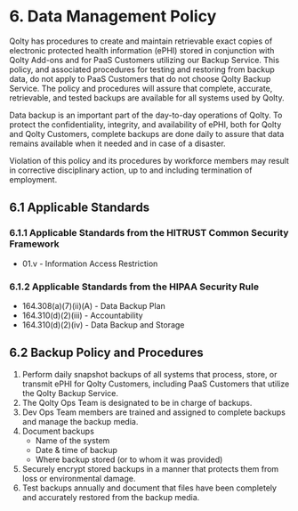 # 6. Data Management Policy

Qolty has procedures to create and maintain retrievable exact copies of electronic protected health information (ePHI) stored in conjunction with Qolty Add-ons and for PaaS Customers utilizing our Backup Service. This policy, and associated procedures for testing and restoring from backup data, do not apply to PaaS Customers that do not choose Qolty Backup Service. The policy and procedures will assure that complete, accurate, retrievable, and tested backups are available for all systems used by Qolty.

Data backup is an important part of the day-to-day operations of Qolty. To protect the confidentiality, integrity, and availability of ePHI, both for Qolty and Qolty Customers, complete backups are done daily to assure that data remains available when it needed and in case of a disaster.

Violation of this policy and its procedures by workforce members may result in corrective disciplinary action, up to and including termination of employment.

## 6.1 Applicable Standards

### 6.1.1 Applicable Standards from the HITRUST Common Security Framework

* 01.v - Information Access Restriction

### 6.1.2 Applicable Standards from the HIPAA Security Rule

* 164.308(a)(7)(ii)(A) - Data Backup Plan
* 164.310(d)(2)(iii) - Accountability
* 164.310(d)(2)(iv) - Data Backup and Storage

## 6.2 Backup Policy and Procedures

1. Perform daily snapshot backups of all systems that process, store, or transmit ePHI for Qolty Customers, including PaaS Customers that utilize the Qolty Backup Service.
2. The Qolty Ops Team is designated to be in charge of backups.
3. Dev Ops Team members are trained and assigned to complete backups and manage the backup media.
4. Document backups
   * Name of the system
   * Date & time of backup
   * Where backup stored (or to whom it was provided)
5. Securely encrypt stored backups in a manner that protects them from loss or environmental damage.
6. Test backups annually and document that files have been completely and accurately restored from the backup media.
